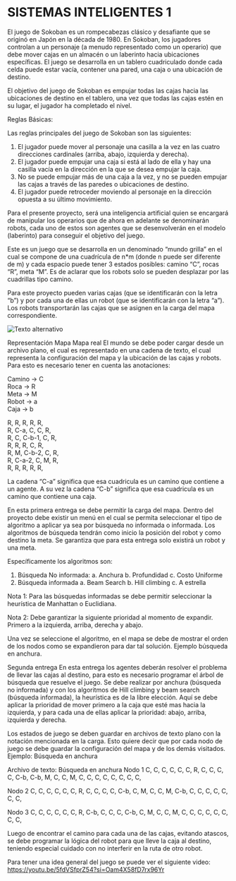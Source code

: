 # SISTEMAS INTELIGENTES 1

El juego de Sokoban es un rompecabezas clásico y desafiante que se originó en
Japón en la década de 1980. En Sokoban, los jugadores controlan a un personaje
(a menudo representado como un operario) que debe mover cajas en un almacén
o un laberinto hacia ubicaciones específicas. El juego se desarrolla en un tablero
cuadriculado donde cada celda puede estar vacía, contener una pared, una caja o
una ubicación de destino.

El objetivo del juego de Sokoban es empujar todas las cajas hacia las ubicaciones
de destino en el tablero, una vez que todas las cajas estén en su lugar, el jugador
ha completado el nivel.

Reglas Básicas:

Las reglas principales del juego de Sokoban son las siguientes:

1. El jugador puede mover al personaje una casilla a la vez en las cuatro
    direcciones cardinales (arriba, abajo, izquierda y derecha).
2. El jugador puede empujar una caja si está al lado de ella y hay una casilla
    vacía en la dirección en la que se desea empujar la caja.
3. No se puede empujar más de una caja a la vez, y no se pueden empujar las
    cajas a través de las paredes o ubicaciones de destino.
4. El jugador puede retroceder moviendo al personaje en la dirección opuesta
    a su último movimiento.

Para el presente proyecto, será una inteligencia artificial quien se encargará de
manipular los operarios que de ahora en adelante se denominarán robots, cada uno
de estos son agentes que se desenvolverán en el modelo (laberinto) para conseguir
el objetivo del juego.

Este es un juego que se desarrolla en un denominado “mundo grilla” en el cual se
compone de una cuadrícula de n*m (donde n puede ser diferente de m) y cada
espacio puede tener 3 estados posibles: camino “C”, rocas “R”, meta “M”. Es de
aclarar que los robots solo se pueden desplazar por las cuadrillas tipo camino.

Para este proyecto pueden varias cajas (que se identificarán con la letra “b”) y por
cada una de ellas un robot (que se identificarán con la letra “a”). Los robots
transportarán las cajas que se asignen en la carga del mapa correspondiente.

![Texto alternativo](/ruta/a/la/image1.jpg)

Representación Mapa Mapa real
El mundo se debe poder cargar desde un archivo plano, el cual es representado en
una cadena de texto, el cual representa la configuración del mapa y la ubicación de
las cajas y robots. Para esto es necesario tener en cuenta las anotaciones: <br>

Camino -> C <br>
Roca -> R <br>
Meta ->  M <br>
Robot -> a <br>
Caja -> b <br>

R, R, R, R, R, <br>
R, C-a, C, C, R, <br>
R, C, C-b-1, C, R, <br>
R, R, R, C, R, <br>
R, M, C-b-2, C, R, <br>
R, C-a-2, C, M, R, <br>
R, R, R, R, R, <br>

La cadena “C-a” significa que esa cuadricula es un camino que contiene a un
agente. A su vez la cadena “C-b” significa que esa cuadricula es un camino que
contiene una caja.

En esta primera entrega se debe permitir la carga del mapa.
Dentro del proyecto debe existir un menú en el cual se permita seleccionar el tipo
de algoritmo a aplicar ya sea por búsqueda no informada o informada. Los
algoritmos de búsqueda tendrán como inicio la posición del robot y como destino la
meta. Se garantiza que para esta entrega solo existirá un robot y una meta.

Específicamente los algoritmos son:

1. Búsqueda No informada:
    a. Anchura
    b. Profundidad
    c. Costo Uniforme
2. Búsqueda informada
    a. Beam Search
    b. Hill climbing
    c. A estrella

Nota 1: Para las búsquedas informadas se debe permitir seleccionar la heurística
de Manhattan o Euclidiana.

Nota 2: Debe garantizar la siguiente prioridad al momento de expandir.
Primero a la izquierda, arriba, derecha y abajo.

Una vez se seleccione el algoritmo, en el mapa se debe de mostrar el orden de los
nodos como se expandieron para dar tal solución. Ejemplo búsqueda en anchura.



Segunda entrega
En esta entrega los agentes deberán resolver el problema de llevar las cajas al
destino, para esto es necesario programar el árbol de búsqueda que resuelve el
juego. Se debe realizar por anchura (búsqueda no informada) y con los algoritmos
de Hill climbing y beam search (búsqueda informada), la heurística es de la libre
elección. Aquí se debe aplicar la prioridad de mover primero a la caja que esté mas
hacia la izquierda, y para cada una de ellas aplicar la prioridad: abajo, arriba,
izquierda y derecha.

Los estados de juego se deben guardar en archivos de texto plano con la notación
mencionada en la carga. Esto quiere decir que por cada nodo de juego se debe
guardar la configuración del mapa y de los demás visitados. Ejemplo: Búsqueda en
anchura

Archivo de texto: Búsqueda en anchura
Nodo 1
C, C, C, C, C,
C, R, C, C, C,
C, C-b, C-b, M, C,
C, M, C, C, C,
C, C, C, C, C,

Nodo 2
C, C, C, C, C,
C, R, C, C, C,
C, C-b, C, M, C,
C, M, C-b, C, C,
C, C, C, C, C,

Nodo 3
C, C, C, C, C,
C, R, C-b, C, C,
C, C-b, C, M, C,
C, M, C, C, C,
C, C, C, C, C,

Luego de encontrar el camino para cada una de las cajas, evitando atascos, se debe
programar la lógica del robot para que lleve la caja al destino, teniendo especial
cuidado con no interferir en la ruta de otro robot.

Para tener una idea general del juego se puede ver el siguiente video:
https://youtu.be/5fdVSfprZ54?si=Oam4X58fD7rx96Yr
